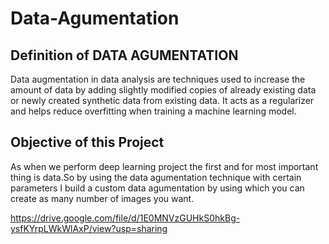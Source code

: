 # Data-Agumentation


## Definition of DATA AGUMENTATION

Data augmentation in data analysis are techniques used to increase the amount of data by adding slightly modified copies of already existing data or newly created synthetic data from existing data. It acts as a regularizer and helps reduce overfitting when training a machine learning model.

## Objective of this Project


As when we perform deep learning project the first and for most important thing is data.So by using the data agumentation technique with certain parameters I build a custom data agumentation by using which you can create as many number of images you want.



https://drive.google.com/file/d/1E0MNVzGUHkS0hkBg-ysfKYrpLWkWlAxP/view?usp=sharing
